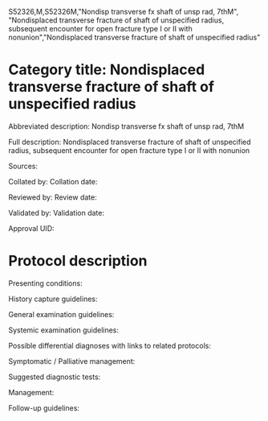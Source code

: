 S52326,M,S52326M,"Nondisp transverse fx shaft of unsp rad, 7thM", "Nondisplaced transverse fracture of shaft of unspecified radius, subsequent encounter for open fracture type I or II with nonunion","Nondisplaced transverse fracture of shaft of unspecified radius"
# Category title: Nondisplaced transverse fracture of shaft of unspecified radius

Abbreviated description: Nondisp transverse fx shaft of unsp rad, 7thM

Full description: Nondisplaced transverse fracture of shaft of unspecified radius, subsequent encounter for open fracture type I or II with nonunion

Sources:

Collated by:
Collation date:

Reviewed by:
Review date:

Validated by:
Validation date:

Approval UID:

# Protocol description

Presenting conditions:

History capture guidelines:

General examination guidelines:

Systemic examination guidelines:

Possible differential diagnoses with links to related protocols:

Symptomatic / Palliative management:

Suggested diagnostic tests:

Management:

Follow-up guidelines:
